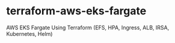 # terraform-aws-eks-fargate
AWS EKS Fargate Using Terraform (EFS, HPA, Ingress, ALB, IRSA, Kubernetes, Helm)
